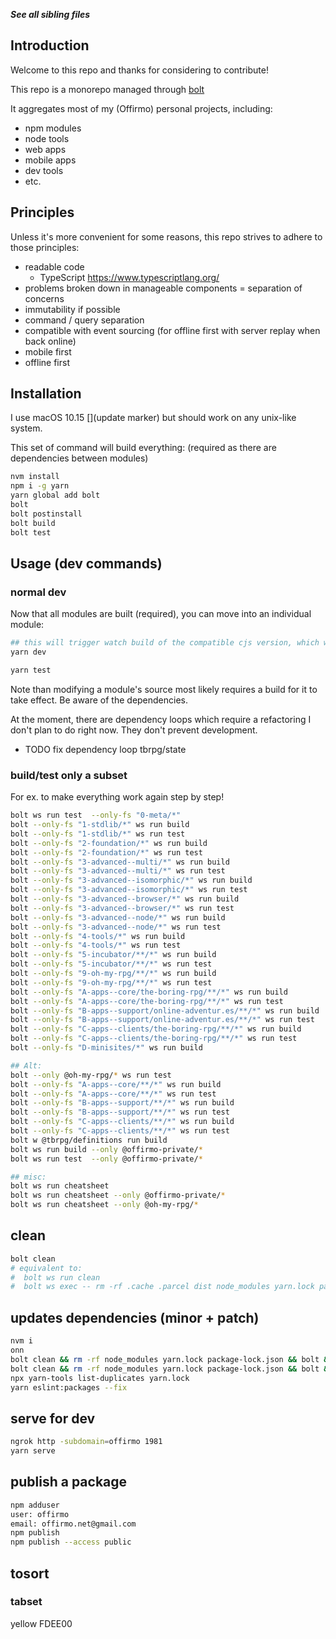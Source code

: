 ***See all sibling files***

## Introduction
Welcome to this repo and thanks for considering to contribute!

This repo is a monorepo managed through [bolt](https://github.com/boltpkg/bolt)

It aggregates most of my (Offirmo) personal projects, including:
* npm modules
* node tools
* web apps
* mobile apps
* dev tools
* etc.


## Principles
Unless it's more convenient for some reasons, this repo strives to adhere to those principles:
- readable code
  - TypeScript https://www.typescriptlang.org/
- problems broken down in manageable components = separation of concerns
- immutability if possible
- command / query separation
- compatible with event sourcing (for offline first with server replay when back online)
- mobile first
- offline first


## Installation
I use macOS 10.15 [](update marker) but should work on any unix-like system.

This set of command will build everything: (required as there are dependencies between modules)
```bash
nvm install
npm i -g yarn
yarn global add bolt
bolt
bolt postinstall
bolt build
bolt test
```


## Usage (dev commands)

### normal dev

Now that all modules are built (required), you can move into an individual module:
```bash
## this will trigger watch build of the compatible cjs version, which works in all envs
yarn dev

yarn test
```

Note than modifying a module's source most likely requires a build for it to take effect.
Be aware of the dependencies.

At the moment, there are dependency loops which require a refactoring I don't plan to do right now. They don't prevent development.
* TODO fix dependency loop tbrpg/state


### build/test only a subset

For ex. to make everything work again step by step!

```bash
bolt ws run test  --only-fs "0-meta/*"
bolt --only-fs "1-stdlib/*" ws run build
bolt --only-fs "1-stdlib/*" ws run test
bolt --only-fs "2-foundation/*" ws run build
bolt --only-fs "2-foundation/*" ws run test
bolt --only-fs "3-advanced--multi/*" ws run build
bolt --only-fs "3-advanced--multi/*" ws run test
bolt --only-fs "3-advanced--isomorphic/*" ws run build
bolt --only-fs "3-advanced--isomorphic/*" ws run test
bolt --only-fs "3-advanced--browser/*" ws run build
bolt --only-fs "3-advanced--browser/*" ws run test
bolt --only-fs "3-advanced--node/*" ws run build
bolt --only-fs "3-advanced--node/*" ws run test
bolt --only-fs "4-tools/*" ws run build
bolt --only-fs "4-tools/*" ws run test
bolt --only-fs "5-incubator/**/*" ws run build
bolt --only-fs "5-incubator/**/*" ws run test
bolt --only-fs "9-oh-my-rpg/**/*" ws run build
bolt --only-fs "9-oh-my-rpg/**/*" ws run test
bolt --only-fs "A-apps--core/the-boring-rpg/**/*" ws run build
bolt --only-fs "A-apps--core/the-boring-rpg/**/*" ws run test
bolt --only-fs "B-apps--support/online-adventur.es/**/*" ws run build
bolt --only-fs "B-apps--support/online-adventur.es/**/*" ws run test
bolt --only-fs "C-apps--clients/the-boring-rpg/**/*" ws run build
bolt --only-fs "C-apps--clients/the-boring-rpg/**/*" ws run test
bolt --only-fs "D-minisites/*" ws run build

## Alt:
bolt --only @oh-my-rpg/* ws run test
bolt --only-fs "A-apps--core/**/*" ws run build
bolt --only-fs "A-apps--core/**/*" ws run test
bolt --only-fs "B-apps--support/**/*" ws run build
bolt --only-fs "B-apps--support/**/*" ws run test
bolt --only-fs "C-apps--clients/**/*" ws run build
bolt --only-fs "C-apps--clients/**/*" ws run test
bolt w @tbrpg/definitions run build
bolt ws run build --only @offirmo-private/*
bolt ws run test  --only @offirmo-private/*

## misc:
bolt ws run cheatsheet
bolt ws run cheatsheet --only @offirmo-private/*
bolt ws run cheatsheet --only @oh-my-rpg/*
```

## clean
```bash
bolt clean
# equivalent to:
#  bolt ws run clean
#  bolt ws exec -- rm -rf .cache .parcel dist node_modules yarn.lock package-lock.json yarn-error.log
```

## updates dependencies (minor + patch)
```bash
nvm i
onn
bolt clean && rm -rf node_modules yarn.lock package-lock.json && bolt && bolt xpostinstall && bolt xpostinstall && yarn outdated     && bolt build
bolt clean && rm -rf node_modules yarn.lock package-lock.json && bolt && bolt build
npx yarn-tools list-duplicates yarn.lock
yarn eslint:packages --fix
```

## serve for dev
```bash
ngrok http -subdomain=offirmo 1981
yarn serve
```

## publish a package
```bash
npm adduser
user: offirmo
email: offirmo.net@gmail.com
npm publish
npm publish --access public
```


## tosort

### tabset

yellow FDEE00
